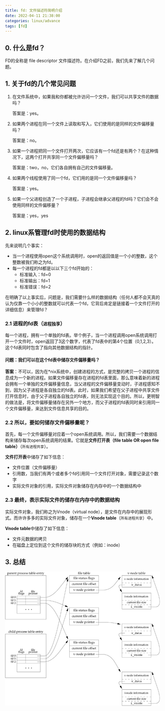 ```yaml
---
title: fd: 文件描述符简明介绍
date: 2022-04-11 21:38:00
categories: linux/advance
tags: [fd]
---
```


## 0. 什么是fd？
FD的全称是 file descriptor 文件描述符。在介绍FD之前，我们先来了解几个问题。

## 1. 关于fd的几个常见问题
1. 在文件系统中，如果我和你都被允许访问一个文件，我们可以共享文件的数据吗？

    答案是：yes。

2. 如果两个进程在同一个文件上读取和写入，它们使用的是同样的文件偏移量吗？

    答案是：no。

3. 如果一个进程把同一个文件打开两次，它应该有一个fd还是有两个？在这种情况下，这两个打开共享同一个文件偏移量吗？

    答案是：two，no，它们各自拥有自己的文件偏移量。

4. 如果两个线程使用了同一个fd，它们用的是同一个文件偏移量吗？

    答案是：yes。

5. 如果一个父进程创造了一个子进程，子进程会继承父进程的fd吗？它们会不会使用同样的文件偏移量？

    答案是：yes，yes

## 2. linux系管理fd时使用的数据结构
先来说明几个事实：
- 当一个进程使用open这个系统调用时，open的返回值是一个小的整数，这个整数被我们称之为fd。
- 每一个进程的fd都是以以下三个fd开始的：
  - 标准输入：fd=0
  - 标准输出：fd=1
  - 标准错误：fd=2

在明确了以上事实后，问题是，我们需要什么样的数据结构（任何人都不会天真的认为仅靠一个小小的整数就可以代表一个fd，它背后肯定是链接着一个文件打开的详细信息）来管理fd？

### 2.1 进程的fd表（`进程独享`）
每一个进程，拥有一个单独的fd表。举个例子，当一个进程调用open系统调用打开一个文件时，open返回了3这个数字，代表了fd表中的第4个位置（0,1,2,3）。这个fd表同时包含了指向其他数据结构的指针。

#### 问题：我们可以在这个fd表中储存文件偏移量吗？
**答案**：不可以，因为在*nix系统中，创建进程的方式，是完整的拷贝一个进程的信息成为一个新的进程。如果文件偏移量存在进程的fd表里面，那么意味着新的进程会拥有一个单独的文件偏移量信息，当父进程的文件偏移量变动时，子进程感知不到，因为父子进程是各自独立的fd表。此时，如果我们希望在父子进程中共享文件打开信息时，由于父子进程各自独立的fd表，则无法实现这个目的。所以，更明智的做法是，将文件偏移量储存在另外一个地方，而父子进程的fd表同时来引用同一个文件偏移量，来达到文件信息共享的目的。

### 2.2 所以，要如何储存文件偏移量呢？
首先，每一个文件偏移量对应着一个open系统调用。所以，我们需要一个数据结构来储存每次open系统调用的结果。它就是**文件打开表（file table OR open file table）**（`所有进程共享`）。

**文件打开表**中储存了如下信息：
- 文件位置（文件偏移量）
- 引用数，当我们有两个或者多个fd引用同一个文件打开对象，需要记录这个数字
- 实际文件对象的引用，实际文件对象储存在内存中的一个数据结构中

### 2.3 最终，表示实际文件的储存在内存中的数据结构
实际文件对象，我们称之为Vnode（virtual node），是文件在内存中的展现形式。而许许多多的实际文件对象，储存在一个**Vnode table**（`所有进程共享`）中。

**Vnode table**中储存了如下信息：
- 文件元数据的拷贝
- 在磁盘上定位到这个文件的储存块的方式（例如：inode）

## 3. 总结
![](/static/images/docs/linux/advance/fd-data-structure.jpg)